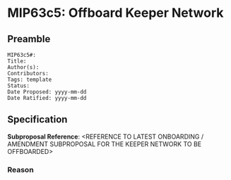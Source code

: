 # MIP63c5: Offboard Keeper Network

## Preamble

```
MIP63c5#:
Title:
Author(s):
Contributors:
Tags: template
Status:
Date Proposed: yyyy-mm-dd
Date Ratified: yyyy-mm-dd
```

## Specification

**Subproposal Reference**: <REFERENCE TO LATEST ONBOARDING / AMENDMENT SUBPROPOSAL FOR THE KEEPER NETWORK TO BE OFFBOARDED>

### Reason

<DESCRIPTION OF REASON>